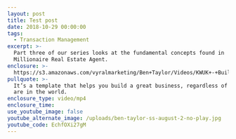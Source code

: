 ```yaml
---
layout: post
title: Test post
date: 2018-10-29 00:00:00
tags:
  - Transaction Management
excerpt: >-
  Part three of our series looks at the fundamental concepts found in
  Millionaire Real Estate Agent.
enclosure: >-
  https://s3.amazonaws.com/vyralmarketing/Ben+Taylor/Videos/KWUK+-+Building+Your+Database+and+Nurturing+Contacts+Into+Clients.mp4
pullquote: >-
  It’s a template that helps you build a great business, regardless of where you
  are in the world.
enclosure_type: video/mp4
enclosure_time:
use_youtube_image: false
youtube_alternate_image: /uploads/ben-taylor-ss-august-2-no-play.jpg
youtube_code: EchfOXi27gM
---
```

